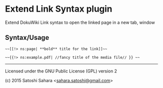 Extend Link Syntax plugin
=========================
Extend DokuWiki Link syntax to open the linked page in a new tab, window

Syntax/Usage
------------


    ~~[[!> ns:page| **bold** title for the link]]~~ 

    ~~{{!> ns:example.pdf| //fancy title of the media file// }} ~~


----
Licensed under the GNU Public License (GPL) version 2


(c) 2015 Satoshi Sahara \<sahara.satoshi@gmail.com>

